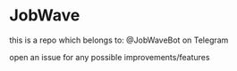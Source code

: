 # JobWave

this is a repo which belongs to: @JobWaveBot on Telegram

open an issue for any possible improvements/features
